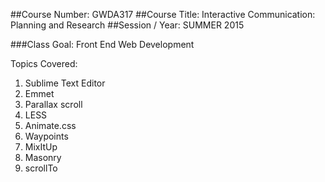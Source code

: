 ##Course Number: GWDA317
##Course Title: Interactive Communication: Planning and Research
##Session / Year: SUMMER 2015

###Class Goal: Front End Web Development

Topics Covered:

1. Sublime Text Editor
2. Emmet
3. Parallax scroll
4. LESS
5. Animate.css
6. Waypoints
7. MixItUp
8. Masonry 
9. scrollTo


